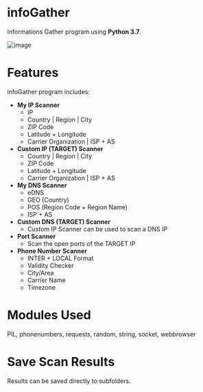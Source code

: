 # infoGather
Informations Gather program using **Python 3.7**.

![image](https://user-images.githubusercontent.com/65598953/94994725-779b5f00-0591-11eb-8c95-f34f1d9e566e.png)

# Features
infoGather program includes:
  - **My IP Scanner**
    - IP
    - Country | Region | City
    - ZIP Code
    - Latitude + Longitude
    - Carrier Organization | ISP + AS
  - **Custom IP (TARGET) Scanner**
    - Country | Region | City
    - ZIP Code
    - Latitude + Longitude
    - Carrier Organization | ISP + AS
  - **My DNS Scanner**
    - eDNS
    - GEO (Country)
    - POS (Region Code + Region Name)
    - ISP + AS
  - **Custom DNS (TARGET) Scanner**
    - Custom IP Scanner can be used to scan a DNS IP
  - **Port Scanner**
    - Scan the open ports of the TARGET IP
  - **Phone Number Scanner**
    - INTER + LOCAL Format
    - Validity Checker
    - City/Area
    - Carrier Name
    - Timezone

# Modules Used
PIL, phonenumbers, requests, random, string, socket, webbrowser

# Save Scan Results
Results can be saved directly to subfolders.
